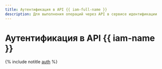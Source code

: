 ```yaml
---
title: Аутентификация в API {{ iam-full-name }}
description: Для выполнения операций через API в сервисе идентификации и контроля доступа – {{ iam-full-name }}, необходимо получить {{ iam-short-name }}-токен для своего аккаунта.
---
```


# Аутентификация в API {{ iam-name }}

{% include notitle [auth](../../_includes/authentication.md) %}
